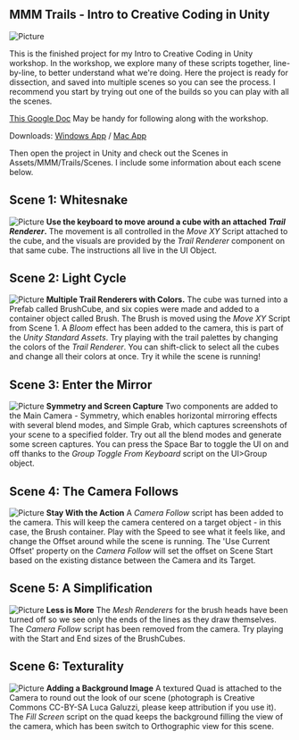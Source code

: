 ## MMM Trails - Intro to Creative Coding in Unity

![Picture](http://i.imgur.com/ptoFNcM.jpg)

This is the finished project for my Intro to Creative Coding in Unity workshop. In the workshop, we explore many of these scripts together, line-by-line, to better understand what we're doing. Here the project is ready for dissection, and saved into multiple scenes so you can see the process. I recommend you start by trying out one of the builds so you can play with all the scenes.

[This Google Doc](https://docs.google.com/document/d/1PFHpDHGMTXW40saqPOPe3QG4Guwzn2uvzkhS7Irt9aI) May be handy for following along with the workshop.

Downloads: [Windows App](https://github.com/momo-the-monster/workshop-trails/releases/download/1.0/workshop-trails-v1.0-win.zip)
 / [Mac App](https://github.com/momo-the-monster/workshop-trails/releases/download/1.0/workshop-trails-v1.0-mac.zip)

Then open the project in Unity and check out the Scenes in Assets/MMM/Trails/Scenes. I include some information about each scene below.

## Scene 1: Whitesnake
![Picture](http://i.imgur.com/3ntftcw.jpg)
**Use the keyboard to move around a cube with an attached _Trail Renderer_.**
The movement is all controlled in the *Move XY* Script attached to the cube, and the visuals are provided by the *Trail Renderer* component on that same cube. The instructions all live in the UI Object.

## Scene 2: Light Cycle
![Picture](http://i.imgur.com/tmh6pVs.jpg)
**Multiple Trail Renderers with Colors.**
The cube was turned into a Prefab called BrushCube, and six copies were made and added to a container object called Brush. The Brush is moved using the *Move XY* Script from Scene 1. A *Bloom* effect has been added to the camera, this is part of the *Unity Standard Assets*. Try playing with the trail palettes by changing the colors of the *Trail Renderer*. You can shift-click to select all the cubes and change all their colors at once. Try it while the scene is running!

## Scene 3: Enter the Mirror
![Picture](http://i.imgur.com/D9I6wHP.jpg)
**Symmetry and Screen Capture**
Two components are added to the Main Camera - Symmetry, which enables horizontal mirroring effects with several blend modes, and Simple Grab, which captures screenshots of your scene to a specified folder. Try out all the blend modes and generate some screen captures. You can press the Space Bar to toggle the UI on and off thanks to the *Group Toggle From Keyboard* script on the UI>Group object.

## Scene 4: The Camera Follows
![Picture](http://i.imgur.com/vtGDqyG.jpg)
**Stay With the Action**
A *Camera Follow* script has been added to the camera. This will keep the camera centered on a target object - in this case, the Brush container. Play with the Speed to see what it feels like, and change the Offset around while the scene is running. The 'Use Current Offset' property on the *Camera Follow* will set the offset on Scene Start based on the existing distance between the Camera and its Target.

## Scene 5: A Simplification
![Picture](http://i.imgur.com/h8iEIDH.jpg)
**Less is More**
The *Mesh Renderers* for the brush heads have been turned off so we see only the ends of the lines as they draw themselves. The *Camera Follow* script has been removed from the camera. Try playing with the Start and End sizes of the BrushCubes.

## Scene 6: Texturality
![Picture](http://i.imgur.com/3CY8lM2.jpg)
**Adding a Background Image**
A textured Quad is attached to the Camera to round out the look of our scene (photograph is Creative Commons CC-BY-SA Luca Galuzzi, please keep attribution if you use it). The *Fill Screen* script on the quad keeps the background filling the view of the camera, which has been switch to Orthographic view for this scene.
